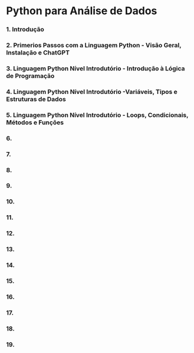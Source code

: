 # Python para Análise de Dados
### 1. Introdução
### 2. Primerios Passos com a Linguagem Python - Visão Geral, Instalação e ChatGPT
### 3. Linguagem Python Nível Introdutório - Introdução à Lógica de Programação
### 4. Linguagem Python Nível Introdutório -Variáveis, Tipos e Estruturas de Dados
### 5. Linguagem Python Nível Introdutório - Loops, Condicionais, Métodos e Funções
### 6.
### 7.
### 8.
### 9.
### 10.
### 11.
### 12.
### 13.
### 14.
### 15.
### 16.
### 17.
### 18.
### 19.

